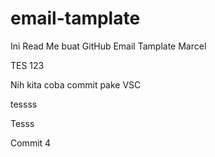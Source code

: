 # email-tamplate
Ini Read Me buat GitHub Email Tamplate Marcel
<p>TES 123</p>

Nih kita coba commit pake VSC

tessss

Tesss

Commit 4
